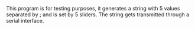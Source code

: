 This program is for testing purposes, it generates a string with 5 values separated by ; and is set by 5 sliders. The string gets transmitted through a serial interface.
